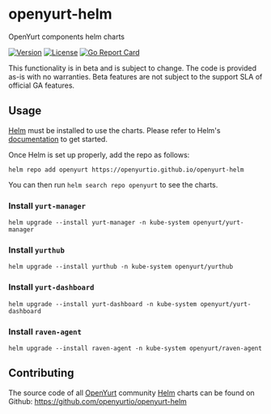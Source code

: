 # openyurt-helm

OpenYurt components helm charts

[![Version](https://img.shields.io/badge/OpenYurt-v1.3.0-orange)](CHANGELOG.md)
[![License](https://img.shields.io/badge/license-Apache%202-4EB1BA.svg)](https://www.apache.org/licenses/LICENSE-2.0.html)
[![Go Report Card](https://goreportcard.com/badge/github.com/openyurtio/openyurt)](https://goreportcard.com/report/github.com/openyurtio/openyurt)

This functionality is in beta and is subject to change. The code is provided as-is with no warranties. Beta features are not subject to the support SLA of official GA features.

## Usage

[Helm](https://helm.sh) must be installed to use the charts.
Please refer to Helm's [documentation](https://helm.sh/docs/) to get started.

Once Helm is set up properly, add the repo as follows:

```console
helm repo add openyurt https://openyurtio.github.io/openyurt-helm
```

You can then run `helm search repo openyurt` to see the charts.

### Install `yurt-manager`

```shell
helm upgrade --install yurt-manager -n kube-system openyurt/yurt-manager
```

### Install `yurthub`

```shell
helm upgrade --install yurthub -n kube-system openyurt/yurthub
```

### Install `yurt-dashboard`

```shell
helm upgrade --install yurt-dashboard -n kube-system openyurt/yurt-dashboard
```

### Install `raven-agent`

```shell
helm upgrade --install raven-agent -n kube-system openyurt/raven-agent
```

## Contributing

The source code of all [OpenYurt](https://openyurt.io) community [Helm](https://helm.sh) charts can be found on Github: <https://github.com/openyurtio/openyurt-helm>
